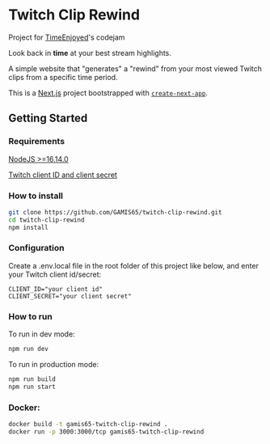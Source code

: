 # Twitch Clip Rewind
Project for [TimeEnjoyed](https://twitch.tv/timeenjoyed)'s codejam

Look back in **time** at your best stream highlights.

A simple website that "generates" a "rewind" from your most viewed Twitch clips from a specific time period.

This is a [Next.js](https://nextjs.org/) project bootstrapped with [`create-next-app`](https://github.com/vercel/next.js/tree/canary/packages/create-next-app).

## Getting Started

### Requirements 
[NodeJS >=16.14.0](https://nodejs.org/en)

[Twitch client ID and client secret](https://dev.twitch.tv/console/apps/create)

### How to install
```bash
git clone https://github.com/GAMIS65/twitch-clip-rewind.git
cd twitch-clip-rewind
npm install
```

### Configuration
Create a .env.local file in the root folder of this project like below, and enter your Twitch client id/secret:
```
CLIENT_ID="your client id"
CLIENT_SECRET="your client secret"
```

### How to run

To run in dev mode:
```bash
npm run dev
```

To run in production mode:
```bash
npm run build
npm run start
```

### Docker:
```bash
docker build -t gamis65-twitch-clip-rewind .
docker run -p 3000:3000/tcp gamis65-twitch-clip-rewind
```
